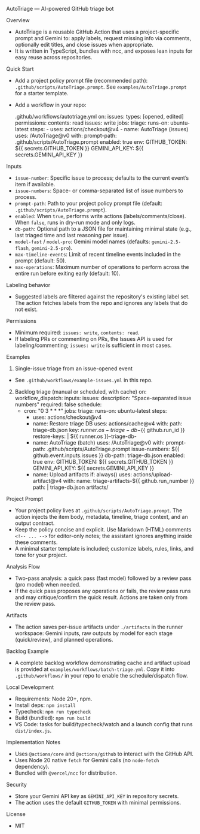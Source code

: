 AutoTriage — AI-powered GitHub triage bot

Overview
- AutoTriage is a reusable GitHub Action that uses a project-specific prompt and Gemini to: apply labels, request missing info via comments, optionally edit titles, and close issues when appropriate.
- It is written in TypeScript, bundles with ncc, and exposes lean inputs for easy reuse across repositories.

Quick Start
- Add a project policy prompt file (recommended path): `.github/scripts/AutoTriage.prompt`. See `examples/AutoTriage.prompt` for a starter template.
- Add a workflow in your repo:

  .github/workflows/autotriage.yml
  on:
    issues:
      types: [opened, edited]
  permissions:
    contents: read
    issues: write
  jobs:
    triage:
      runs-on: ubuntu-latest
      steps:
        - uses: actions/checkout@v4
        - name: AutoTriage (issues)
          uses: <owner>/AutoTriage@v0
          with:
            prompt-path: .github/scripts/AutoTriage.prompt
            enabled: true
          env:
            GITHUB_TOKEN: ${{ secrets.GITHUB_TOKEN }}
            GEMINI_API_KEY: ${{ secrets.GEMINI_API_KEY }}

Inputs
- `issue-number`: Specific issue to process; defaults to the current event’s item if available.
- `issue-numbers`: Space- or comma-separated list of issue numbers to process.
- `prompt-path`: Path to your project policy prompt file (default: `.github/scripts/AutoTriage.prompt`).
- `enabled`: When `true`, performs write actions (labels/comments/close). When `false`, runs in dry-run mode and only logs.
- `db-path`: Optional path to a JSON file for maintaining minimal state (e.g., last triaged time and last reasoning per issue).
- `model-fast` / `model-pro`: Gemini model names (defaults: `gemini-2.5-flash`, `gemini-2.5-pro`).
- `max-timeline-events`: Limit of recent timeline events included in the prompt (default: 50).
- `max-operations`: Maximum number of operations to perform across the entire run before exiting early (default: 10).

Labeling behavior
- Suggested labels are filtered against the repository's existing label set. The action fetches labels from the repo and ignores any labels that do not exist.

Permissions
- Minimum required: `issues: write`, `contents: read`.
- If labeling PRs or commenting on PRs, the Issues API is used for labeling/commenting; `issues: write` is sufficient in most cases.

Examples
1) Single-issue triage from an issue-opened event
  - See `.github/workflows/example-issues.yml` in this repo.

2) Backlog triage (manual or scheduled, with cache)
  on:
    workflow_dispatch:
      inputs:
        issues:
          description: "Space-separated issue numbers"
          required: false
    schedule:
      - cron: "0 3 * * *"
  jobs:
    triage:
      runs-on: ubuntu-latest
      steps:
        - uses: actions/checkout@v4
        - name: Restore triage DB
          uses: actions/cache@v4
          with:
            path: triage-db.json
            key: ${{ runner.os }}-triage-db-${{ github.run_id }}
            restore-keys: |
              ${{ runner.os }}-triage-db-
        - name: AutoTriage (batch)
          uses: <owner>/AutoTriage@v0
          with:
            prompt-path: .github/scripts/AutoTriage.prompt
            issue-numbers: ${{ github.event.inputs.issues }}
            db-path: triage-db.json
            enabled: true
          env:
            GITHUB_TOKEN: ${{ secrets.GITHUB_TOKEN }}
            GEMINI_API_KEY: ${{ secrets.GEMINI_API_KEY }}
        - name: Upload artifacts
          if: always()
          uses: actions/upload-artifact@v4
          with:
            name: triage-artifacts-${{ github.run_number }}
            path: |
              triage-db.json
              artifacts/

Project Prompt
- Your project policy lives at `.github/scripts/AutoTriage.prompt`. The action injects the item body, metadata, timeline, triage context, and an output contract.
- Keep the policy concise and explicit. Use Markdown (HTML) comments `<!-- ... -->` for editor-only notes; the assistant ignores anything inside these comments.
- A minimal starter template is included; customize labels, rules, links, and tone for your project.

Analysis Flow
- Two-pass analysis: a quick pass (fast model) followed by a review pass (pro model) when needed.
- If the quick pass proposes any operations or fails, the review pass runs and may critique/confirm the quick result. Actions are taken only from the review pass.

Artifacts
- The action saves per-issue artifacts under `./artifacts` in the runner workspace: Gemini inputs, raw outputs by model for each stage (quick/review), and planned operations.

Backlog Example
- A complete backlog workflow demonstrating cache and artifact upload is provided at `examples/workflows/batch-triage.yml`. Copy it into `.github/workflows/` in your repo to enable the schedule/dispatch flow.

Local Development
- Requirements: Node 20+, npm.
- Install deps: `npm install`
- Typecheck: `npm run typecheck`
- Build (bundled): `npm run build`
- VS Code: tasks for build/typecheck/watch and a launch config that runs `dist/index.js`.

Implementation Notes
- Uses `@actions/core` and `@actions/github` to interact with the GitHub API.
- Uses Node 20 native `fetch` for Gemini calls (no `node-fetch` dependency).
- Bundled with `@vercel/ncc` for distribution.

Security
- Store your Gemini API key as `GEMINI_API_KEY` in repository secrets.
- The action uses the default `GITHUB_TOKEN` with minimal permissions.

License
- MIT
